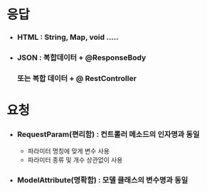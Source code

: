 # 응답

- ### HTML : String, Map, void .....

- ### JSON : 복합데이터 + @ResponseBody 

  ### 			또는 복합 데이터 + @ RestController



# 요청

- ### RequestParam(편리함) : 컨트롤러 메소드의 인자명과 동일

  - 파라미터 명칭에 맞게 변수 사용
  - 파라미터 종류 및 개수 상관없이 사용

- ### ModelAttribute(명확함) : 모델 클래스의 변수명과 동일